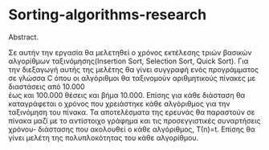 # Sorting-algorithms-research
Abstract.

Σε αυτήν την εργασία θα μελετηθεί ο χρόνος εκτέλεσης τριών βασικών αλγορίθμων ταξινόμησης(Insertion Sort, Selection Sort, Quick Sort). 
Για την διεξαγωγή αυτής της μελέτης θα γίνει συγγραφή ενός προγράμματος σε γλώσσα C όπου οι αλγόριθμοι θα ταξινομούν αριθμητικούς πίνακες με διαστάσεις από 10.000  
έως και 100.000 θέσεις και βήμα 10.000. Επίσης για κάθε διάσταση θα καταγράφεται ο χρόνος που χρειάστηκε κάθε αλγόριθμος για την ταξινόμηση του πίνακα. 
Τα αποτελέσματα της ερευνάς θα παραστούν σε πίνακα μαζί με το αντίστοιχο γράφημα και τις προσεγγιστικές συναρτήσεις χρόνου- διάστασης που ακολουθεί ο κάθε αλγόριθμος, 
Τ(n)=t. Επίσης θα γίνει μελέτη της πολυπλοκότητας του κάθε αλγορίθμου.
